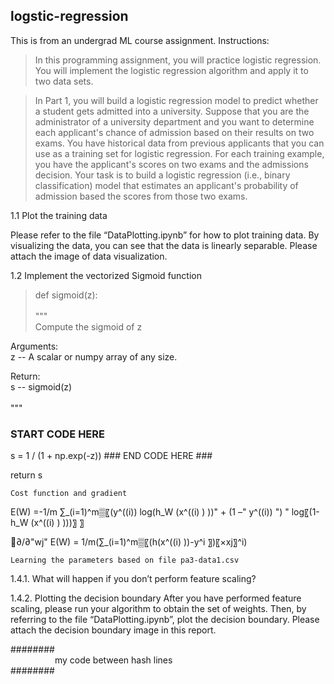 ## logstic-regression

This is from an undergrad ML course assignment. Instructions:

> In this programming assignment, you will practice logistic regression. You will implement the logistic regression algorithm and apply it to two data sets.

> In Part 1, you will build a logistic regression model to predict whether a student gets admitted into a university. Suppose that you are the administrator of a university department and you want to determine each applicant's chance of admission based on their results on two exams. You have historical data from previous applicants that you can use as a training set for logistic regression. For each training example, you have the applicant's scores on two exams and the admissions decision.
Your task is to build a logistic regression (i.e., binary classification) model that estimates an applicant's probability of admission based the scores from those two exams. 

1.1	Plot the training data

Please refer to the file “DataPlotting.ipynb” for how to plot training data. By visualizing the data, you can see that the data is linearly separable. Please attach the image of data visualization.

1.2	Implement the vectorized Sigmoid function
> def sigmoid(z):<br/><br/>
    """<br/>
    Compute the sigmoid of z<br/>

Arguments:<br/>
z -- A scalar or numpy array of any size.<br/>

Return:<br/>
s -- sigmoid(z)<br/><br/>
"""

### START CODE HERE ###     
s = 1 / (1 + np.exp(-z))
    ### END CODE HERE ###
    
return s

	Cost function and gradient
E(W) =-1/m ∑_(i=1)^m▒〖(y^((i))  log⁡(h_W (x^((i) ) ))" + (1 –" y^((i)) ") "  log⁡〖(1-h_W (x^((i) ) )))〗 〗

∂/∂"wj"  E(W)  = 1/m(∑_(i=1)^m▒〖(h(x^((i) ))-y^i 〗)〖×xj〗^i)

	Learning the parameters based on file pa3-data1.csv
1.4.1. What will happen if you don’t perform feature scaling?

1.4.2. Plotting the decision boundary
After you have performed feature scaling, please run your algorithm to obtain the set of weights. Then, by referring to the file “DataPlotting.ipynb”, plot the decision boundary. Please attach the decision boundary image in this report.




########<br/>
&nbsp;&nbsp;&nbsp;&nbsp;&nbsp;&nbsp;&nbsp;&nbsp;&nbsp;&nbsp;&nbsp;&nbsp;&nbsp;&nbsp;&nbsp;&nbsp;&nbsp;&nbsp;my code between hash lines<br/>
########
